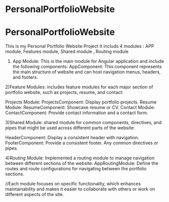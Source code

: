 # PersonalPortfolioWebsite
# PersonalPortfolioWebsite
This is my Personal Portfolio Website Project 
It includs 4 modules : APP module, Features module, Shared module , Routing module 

1) App Module: This is the main module for Angular application and include the following components:
    AppComponent: This component represents the main structure of website and can host navigation menus, headers, and footers.

2)Feature Modules: includes feature modules for each major section of portfolio website, such as projects, resume, and contact:

  Projects Module:
  ProjectsComponent: Display  portfolio projects.
  Resume Module:
  ResumeComponent: Showcase resume or CV.
  Contact Module:
  ContactComponent: Provide contact information and a contact form.

3)Shared Module: shared module for common components, directives, and pipes that might be used across different parts of the website:

  HeaderComponent: Display a consistent header with navigation.
  FooterComponent: Provide a consistent footer.
  Any common directives or pipes.


4)Routing Module: Implemented a routing module to manage navigation between different sections of the website:
   AppRoutingModule: Define the routes and route configurations for navigating between the portfolio sections.


//Each module focuses on specific functionality, which enhances maintainability and makes it easier to collaborate with others or work on different aspects of the site.